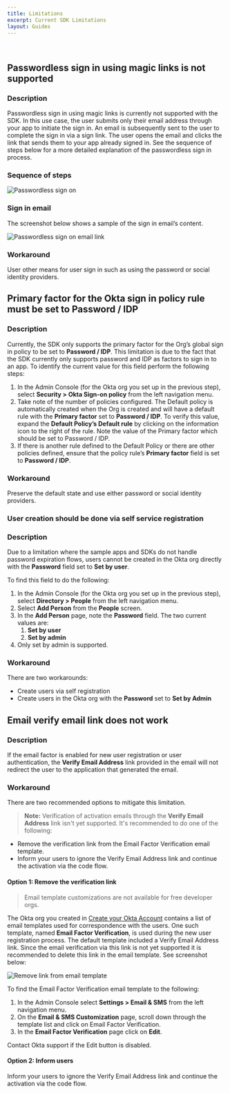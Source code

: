 ```yaml
---
title: Limitations
excerpt: Current SDK Limitations
layout: Guides
---
```


<div class="oie-embedded-sdk">

<ApiLifecycle access="ie" /><br>

## Passwordless sign in using magic links is not supported

### Description

Passwordless sign in using magic links is currently not supported with
the SDK. In this use case, the user submits only their email address
through your app to initiate the sign in. An email is subsequently
sent to the user to complete the sign in via a sign link. The user opens
the email and clicks the link that sends them to your app already signed
in.  See the sequence of steps below for a more detailed explanation of
the passwordless sign in process.

### Sequence of steps

<div class="common-image-format">

![Passwordless sign on](/img/oie-embedded-sdk/oie-embedded-sdk-use-case-sign-passwordless-seq.png
 "Passwordless sign on")

</div>

### Sign in email

The screenshot below shows a sample of the sign in email’s content.

<div class="common-image-format">

![Passwordless sign on email link](/img/oie-embedded-sdk/oie-embedded-sdk-use-case-sign-passwordless-screen-email-signin.png
 "Passwordless sign on email link")

</div>

### Workaround

User other means for user sign in such as using the password or social identity providers.

## Primary factor for the Okta sign in policy rule must be set to Password / IDP

### Description

Currently, the SDK only supports the primary factor for the Org’s
global sign in policy to be set to **Password / IDP**. This limitation is due
to the fact that the SDK currently only supports password and IDP as
factors to sign in to an app.  To identify the current value
for this field perform the following steps:

1. In the Admin Console (for the Okta org you set up in the previous step),
   select **Security > Okta Sign-on policy** from the left navigation menu.
1. Take note of the number of policies configured. The Default policy is
   automatically created when the Org is created and will have a default rule with the **Primary factor** set to **Password / IDP**. To verify this value, expand the **Default Policy’s Default rule** by clicking on the information icon to the right of the rule. Note the value of the Primary factor which should be set to Password / IDP.
1. If there is another rule defined to the Default Policy or there are other
   policies defined, ensure that the policy rule’s **Primary factor** field
   is set to **Password / IDP**.

### Workaround

Preserve the default state and use either password or social identity providers.

### User creation should be done via self service registration

### Description

Due to a limitation where the sample apps and SDKs do not handle password
expiration flows, users cannot be created in the Okta org directly with
the **Password** field set to **Set by user**.

To find this field to do the following:

1. In the Admin Console (for the Okta org you set up in the previous step),
   select **Directory > People** from the left navigation menu.
1. Select **Add Person** from the **People** screen.
1. In the **Add Person** page, note the **Password** field. The two current values are:
   1. **Set by user**
   1. **Set by admin**
1. Only set by admin is supported.

### Workaround

There are two workarounds:

* Create users via self registration
* Create users in the Okta org with the **Password** set to **Set by Admin**

## Email verify email link does not work

### Description

If the email factor is enabled for new user registration or user authentication,
the **Verify Email Address** link provided in the email will not redirect the
user to the application that generated the email.

### Workaround

There are two recommended options to mitigate this limitation.

> **Note:** Verification of activation emails through the **Verify Email Address** link
  isn't yet supported. It's recommended to do one of the following:

* Remove the verification link from the Email Factor Verification email
     template.
* Inform your users to ignore the Verify Email Address link and continue
     the activation via the code flow.

#### Option 1: Remove the verification link

> Email template customizations are not available for free developer orgs.

The Okta org you created in
[Create your Okta Account](/docs/guides/oie-embedded-common-org-setup/aspnet/main/#create-your-okta-account)
contains a list of email templates used for correspondence with the users.
One such template, named **Email Factor Verification**, is used during the
new user registration process. The default template included a
Verify Email Address link.  Since the email verification via this link is
not yet supported it is recommended to delete this link in the email template.
See screenshot below:

<div class="common-image-format">

![Remove link from email template](/img/oie-embedded-sdk/oie-embedded-sdk-email-template-remove-link.png
 "Remove link from email template")

</div>

To find the Email Factor Verification email template to the following:

1. In the Admin Console select **Settings > Email & SMS** from the
   left navigation menu.
1. On the **Email & SMS Customization** page, scroll down through the
   template list and click on Email Factor Verification.
1. In the **Email Factor Verification** page click on **Edit**.

Contact Okta support if the Edit button is disabled.

#### Option 2: Inform users

Inform your users to ignore the Verify Email Address link
and continue the activation via the code flow.


</div>
